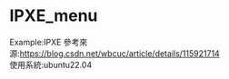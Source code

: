 # IPXE_menu
Example:IPXE
參考來源:https://blog.csdn.net/wbcuc/article/details/115921714
<br/>
使用系統:ubuntu22.04
